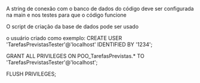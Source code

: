 A string de conexão com o banco de dados do código deve ser configurada na main e nos testes para que o código funcione


O script de criação da base de dados pode ser usado


o usuário criado como exemplo:
CREATE USER 'TarefasPrevistasTester'@'localhost' IDENTIFIED BY '1234';

GRANT ALL PRIVILEGES ON POO_TarefasPrevistas.* TO 'TarefasPrevistasTester'@'localhost';

FLUSH PRIVILEGES;
